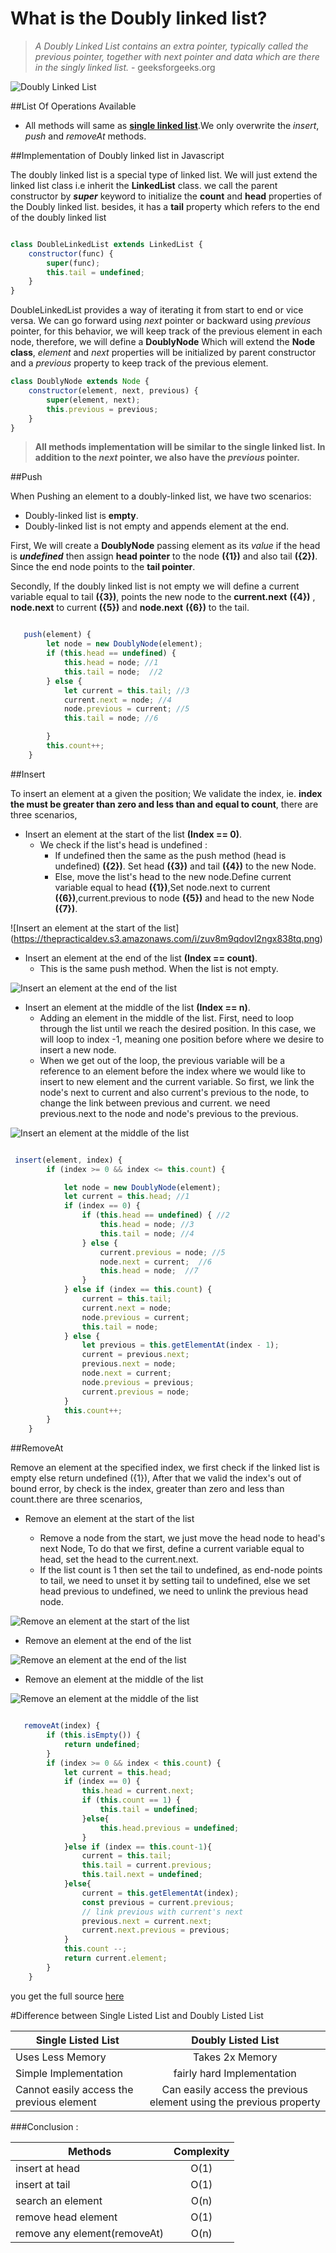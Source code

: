 # What is the Doubly linked list?
>*A Doubly Linked List contains an extra pointer, typically called the previous pointer, together with next pointer and data which are there in the singly linked list.* - geeksforgeeks.org

![Doubly Linked List](https://thepracticaldev.s3.amazonaws.com/i/5r9178k7elaqve5sjr4m.png)


##List Of Operations Available
* All methods will same as __[single linked list](https://dev.to/swarup260/data-structures-algorithms-in-javascript-single-linked-list-part-1-3ghg)__.We only overwrite the *insert*, *push* and *removeAt* methods.

##Implementation of Doubly linked list in Javascript

The doubly linked list is a special type of linked list. We will just extend the linked list class i.e inherit the __LinkedList__ class. we call the parent constructor by *__super__* keyword to initialize the __count__ and __head__ properties of the Doubly linked list. besides, it has a __tail__  property which refers to the end of the doubly linked list 

```javascript

class DoubleLinkedList extends LinkedList {
    constructor(func) {
        super(func);
        this.tail = undefined;
    }
}

```
DoubleLinkedList provides a way of iterating it from start to end or vice versa. We can go forward using *next* pointer or backward using *previous* pointer, for this behavior, we will keep track of the previous element in each node, therefore, we will define a __DoublyNode__ Which will extend the __Node class__, *element* and *next* properties will be initialized by parent constructor and a *previous* property to keep track of the previous element. 

```javascript
class DoublyNode extends Node {
    constructor(element, next, previous) {
        super(element, next);
        this.previous = previous;
    }
}

```
> __All methods implementation will be similar to the single linked list. In addition to the *next* pointer, we also have the *previous* pointer.__ 


##Push

When Pushing an element to a doubly-linked list, we have two scenarios:
* Doubly-linked list is __empty__. 
* Doubly-linked list is not empty and appends element at the end.


First, We will create a __DoublyNode__ passing element as its *value* if the head is *__undefined__* then assign __head pointer__ to the node __({1})__ and also tail __({2})__. Since the end node points to the __tail pointer__.

Secondly, If the doubly linked list is not empty we will define a current variable equal to tail __({3})__, points the new node to the __current.next__ __({4})__ , __node.next__ to current __({5})__ and __node.next__ __({6})__ to the tail.

```javascript

   push(element) {
        let node = new DoublyNode(element);
        if (this.head == undefined) {
            this.head = node; //1
            this.tail = node;  //2
        } else {
            let current = this.tail; //3
            current.next = node; //4
            node.previous = current; //5
            this.tail = node; //6

        }
        this.count++;
    }


```

##Insert

To insert an element at a given the position; We validate the index, ie. __index the must be greater than zero and less than and equal to count__, there are three scenarios,
* Insert an element at the start of the list __(Index == 0)__.
  * We check if the list's head is undefined :
      - If undefined then the same as the push method (head is undefined) __({2})__. Set head __({3})__ and tail __({4})__ to the new Node.
      - Else, move the list's head to the new node.Define current variable equal to head __({1})__,Set node.next to current __({6})__,current.previous to node __({5})__  and head to the new Node __({7})__.
  
![Insert an element at the start of the list] (https://thepracticaldev.s3.amazonaws.com/i/zuv8m9qdovl2ngx838tq.png)

* Insert an element at the end of the list __(Index == count)__.
   * This is the same push method. When the list  is not empty.

![Insert an element at the end of the list ](https://thepracticaldev.s3.amazonaws.com/i/veqmu46l70tpja37ukbi.png)

* Insert an element at the middle of the list __(Index == n)__.
  * Adding an element in the middle of the list. First, need to loop through the list until we reach the desired position. In this case, we will loop to index -1, meaning one position before where we desire to insert a new node.
  * When we get out of the loop, the previous variable will be a reference to an element before the index where we would like to insert to new element and the current variable. So first, we link the node's next to current and also current's previous to the node, to change the link between previous and current. we need previous.next to the node and node's previous to the previous. 

![Insert an element at the middle of the list](https://thepracticaldev.s3.amazonaws.com/i/0zsgxj679cuu62htie9o.png)


```javascript

 insert(element, index) {
        if (index >= 0 && index <= this.count) {

            let node = new DoublyNode(element);
            let current = this.head; //1
            if (index == 0) {
                if (this.head == undefined) { //2
                    this.head = node; //3
                    this.tail = node; //4
                } else {
                    current.previous = node; //5
                    node.next = current;  //6
                    this.head = node;  //7
                }
            } else if (index == this.count) {
                current = this.tail;
                current.next = node;
                node.previous = current;
                this.tail = node;
            } else {
                let previous = this.getElementAt(index - 1);
                current = previous.next;
                previous.next = node;
                node.next = current;
                node.previous = previous;
                current.previous = node;
            }
            this.count++;
        }
    }


```

##RemoveAt

Remove an element at the specified index, we first check if the linked list is empty else return undefined ({1}), After that we valid the index's out of bound error, by check is the index, greater than zero and less than count.there are three scenarios,
* Remove an element at the start of the list 

  * Remove a node from the start, we just move the head node to head's next Node, To do that we first, define a current variable equal to head, set the head to the current.next.
  * If the list count is 1 then set the tail to undefined, as end-node points to tail, we need to unset it by setting tail to undefined, else we set head previous to undefined, we need to unlink the previous head node.

![Remove an element at the start of the list](https://thepracticaldev.s3.amazonaws.com/i/3nie9up1jdb1wehpu5ph.png)

* Remove an element at the end of the list

![Remove an element at the end of the list](https://thepracticaldev.s3.amazonaws.com/i/h7tlfwyey26t8ddz1ihx.png)
 
* Remove an element at the middle of the list 

![Remove an element at the middle of the list](https://thepracticaldev.s3.amazonaws.com/i/trkmb5qca6pyw9ckpjof.png)

```javascript

   removeAt(index) {
        if (this.isEmpty()) {
            return undefined;
        }
        if (index >= 0 && index < this.count) {
            let current = this.head;
            if (index == 0) {
                this.head = current.next;
                if (this.count == 1) {
                    this.tail = undefined;
                }else{
                    this.head.previous = undefined;
                }
            }else if (index == this.count-1){
                current = this.tail;
                this.tail = current.previous;
                this.tail.next = undefined;
            }else{
                current = this.getElementAt(index);
                const previous = current.previous;
                // link previous with current's next
                previous.next = current.next;
                current.next.previous = previous;
            }
            this.count --;
            return current.element;
        }
    }

```

you get the full source [here](https://github.com/swarup260/Learning_Algorithms/blob/master/data_structure/DoubleLinkedList.js)


#Difference between Single Listed List and Doubly Listed List 

| Single Listed List  | Doubly Listed List |
|---------------------|:------------------:|
| Uses Less Memory    |   Takes 2x Memory  |
| Simple Implementation | fairly hard Implementation                |
| Cannot easily access the previous element | Can easily access the previous element using the previous property |


###Conclusion : 



| Methods       | Complexity     |
| ------------- |:-------------: | 
| insert at head      | O(1)          | 
| insert at tail      | O(1)          | 
| search an element      | O(n)          | 
| remove head element        | O(1)          |
| remove any element(removeAt)         | O(n)          |     
